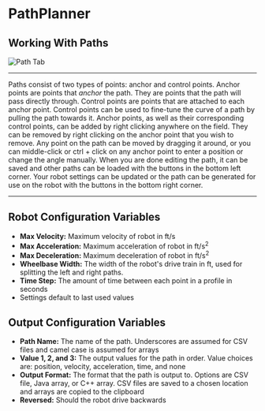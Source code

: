 # PathPlanner
## Working With Paths
![Path Tab](https://i.imgur.com/1xVIxBf.png)

---
Paths consist of two types of points: anchor and control points. Anchor points are points that *anchor* the path. They are points that the path will pass directly through. Control points are points that are attached to each anchor point. Control points can be used to fine-tune the curve of a path by pulling the path towards it. Anchor points, as well as their corresponding control points, can be added by right clicking anywhere on the field. They can be removed by right clicking on the anchor point that you wish to remove. Any point on the path can be moved by dragging it around, or you can middle-click or ctrl + click on any anchor point to enter a position or change the angle manually. When you are done editing the path, it can be saved and other paths can be loaded with the buttons in the bottom left corner. Your robot settings can be updated or the path can be generated for use on the robot with the buttons in the bottom right corner.

---
## Robot Configuration Variables
* **Max Velocity:** Maximum velocity of robot in ft/s
* **Max Acceleration:** Maximum acceleration of robot in ft/s<sup>2</sup>
* **Max Deceleration:** Maximum deceleration of robot in ft/s<sup>2</sup>
* **Wheelbase Width:** The width of the robot's drive train in ft, used for splitting the left and right paths.
* **Time Step:** The amount of time between each point in a profile in seconds
* Settings default to last used values

## Output Configuration Variables
* **Path Name:** The name of the path. Underscores are assumed for CSV files and camel case is assumed for arrays
* **Value 1, 2, and 3:** The output values for the path in order. Value choices are: position, velocity, acceleration, time, and none
* **Output Format:** The format that the path is output to. Options are CSV file, Java array, or C++ array. CSV files are saved to a chosen location and arrays are copied to the clipboard
* **Reversed:** Should the robot drive backwards
